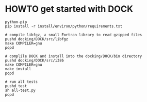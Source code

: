 HOWTO get started with DOCK
===========================

    python-pip  
    pip install -r install/environ/python/requirements.txt

    # compile libfgz, a small Fortran library to read gzipped files
    pushd docking/DOCK/src/libfgz
    make COMPILER=gnu
    popd

    # complile DOCK and install into the docking/DOCK/bin directory
    pushd docking/DOCK/src/i386
    make COMPILER=gnu
    make install
    popd

    # run all tests
    pushd test
    sh all-test.py
    popd
    
